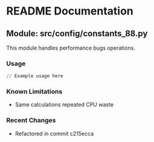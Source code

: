 # README Documentation

## Module: src/config/constants_88.py

This module handles performance bugs operations.

### Usage

```python
// Example usage here
```

### Known Limitations

- Same calculations repeated CPU waste

### Recent Changes

- Refactored in commit c215ecca
